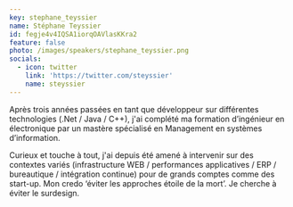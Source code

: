 ```yaml
---
key: stephane_teyssier
name: Stéphane Teyssier
id: fegje4v4IQSA1iorqOAVlasKKra2
feature: false
photo: /images/speakers/stephane_teyssier.png
socials:
  - icon: twitter
    link: 'https://twitter.com/steyssier'
    name: steyssier
---
```

Après trois années passées en tant que développeur sur différentes technologies (.Net / Java / C++), j'ai complété ma formation d’ingénieur en électronique par un mastère spécialisé en Management en systèmes d’information.  

Curieux et touche à tout, j'ai depuis été amené à intervenir sur des contextes variés (infrastructure WEB / performances applicatives / ERP / bureautique / intégration continue) pour de grands comptes comme des start-up. Mon credo ‘éviter les approches étoile de la mort’. Je cherche à éviter le surdesign.